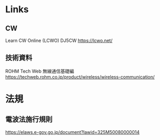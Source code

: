 # Links
## CW
Learn CW Online (LCWO) DJ5CW
https://lcwo.net/

## 技術資料
ROHM Tech Web 無線通信基礎編
https://techweb.rohm.co.jp/product/wireless/wireless-communication/

# 法規
## 電波法施行規則
https://elaws.e-gov.go.jp/document?lawid=325M50080000014

